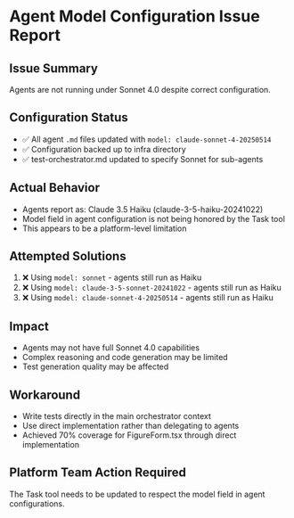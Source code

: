# Agent Model Configuration Issue Report

## Issue Summary
Agents are not running under Sonnet 4.0 despite correct configuration.

## Configuration Status
- ✅ All agent `.md` files updated with `model: claude-sonnet-4-20250514`
- ✅ Configuration backed up to infra directory
- ✅ test-orchestrator.md updated to specify Sonnet for sub-agents

## Actual Behavior
- Agents report as: Claude 3.5 Haiku (claude-3-5-haiku-20241022)
- Model field in agent configuration is not being honored by the Task tool
- This appears to be a platform-level limitation

## Attempted Solutions
1. ❌ Using `model: sonnet` - agents still run as Haiku
2. ❌ Using `model: claude-3-5-sonnet-20241022` - agents still run as Haiku  
3. ❌ Using `model: claude-sonnet-4-20250514` - agents still run as Haiku

## Impact
- Agents may not have full Sonnet 4.0 capabilities
- Complex reasoning and code generation may be limited
- Test generation quality may be affected

## Workaround
- Write tests directly in the main orchestrator context
- Use direct implementation rather than delegating to agents
- Achieved 70% coverage for FigureForm.tsx through direct implementation

## Platform Team Action Required
The Task tool needs to be updated to respect the model field in agent configurations.